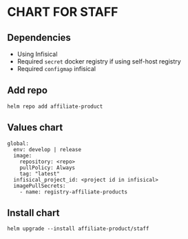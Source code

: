 # CHART FOR STAFF

## Dependencies
- Using Infisical
- Required `secret` docker registry if using self-host registry
- Required `configmap` infisical

## Add repo
```
helm repo add affiliate-product 
```

## Values chart
```
global:
  env: develop | release
  image:
    repository: <repo>
    pullPolicy: Always
    tag: "latest"
  infisical_project_id: <project id in infisical>
  imagePullSecrets:
    - name: registry-affiliate-products
```

## Install chart
```
helm upgrade --install affiliate-product/staff
```